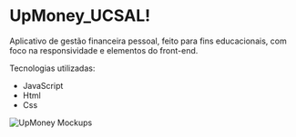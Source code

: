# UpMoney_UCSAL!
Aplicativo de gestão financeira pessoal, feito para fins educacionais, com foco na responsividade e elementos do front-end.

Tecnologias utilizadas:
- JavaScript
- Html
- Css

![UpMoney Mockups](https://github.com/RobertsLuis/UpMoney_UCSAL/assets/130838869/e464a75a-68ee-465a-87e6-022648963b92)
